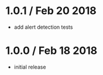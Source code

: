 1.0.1 / Feb 20 2018
===================

  * add alert detection tests

1.0.0 / Feb 18 2018
===================

  * initial release

